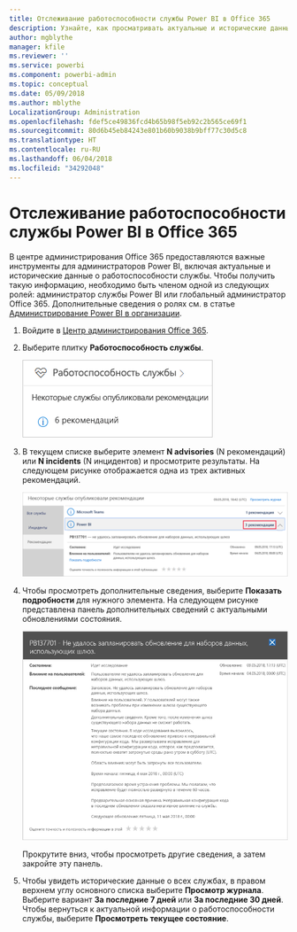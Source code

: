 ```yaml
---
title: Отслеживание работоспособности службы Power BI в Office 365
description: Узнайте, как просматривать актуальные и исторические данные о работоспособности службы в центре администрирования Office 365.
author: mgblythe
manager: kfile
ms.reviewer: ''
ms.service: powerbi
ms.component: powerbi-admin
ms.topic: conceptual
ms.date: 05/09/2018
ms.author: mblythe
LocalizationGroup: Administration
ms.openlocfilehash: fdef5ce49836fcd4b65b98f5eb92c2b565ce69f1
ms.sourcegitcommit: 80d6b45eb84243e801b60b9038b9bff77c30d5c8
ms.translationtype: HT
ms.contentlocale: ru-RU
ms.lasthandoff: 06/04/2018
ms.locfileid: "34292048"
---
```

# <a name="track-power-bi-service-health-in-office-365"></a>Отслеживание работоспособности службы Power BI в Office 365

В центре администрирования Office 365 предоставляются важные инструменты для администраторов Power BI, включая актуальные и исторические данные о работоспособности службы. Чтобы получить такую информацию, необходимо быть членом одной из следующих ролей: администратор службы Power BI или глобальный администратор Office 365. Дополнительные сведения о ролях см. в статье [Администрирование Power BI в организации](service-admin-administering-power-bi-in-your-organization.md#administrator-roles-related-to-power-bi).


1. Войдите в [Центр администрирования Office 365](https://portal.office.com/adminportal).

2. Выберите плитку **Работоспособность службы**.

    ![Плитка "Работоспособность службы"](media/service-admin-health/service-health-tile.png)

3. В текущем списке выберите элемент **N advisories** (N рекомендаций) или **N incidents** (N инцидентов) и просмотрите результаты. На следующем рисунке отображается одна из трех активных рекомендаций.

    ![Активные рекомендации](media/service-admin-health/active-advisories.png)

4. Чтобы просмотреть дополнительные сведения, выберите **Показать подробности** для нужного элемента. На следующем рисунке представлена панель дополнительных сведений с актуальными обновлениями состояния.

    ![Сведения о рекомендации](media/service-admin-health/advisory-details.png)

    Прокрутите вниз, чтобы просмотреть другие сведения, а затем закройте эту панель.

5. Чтобы увидеть исторические данные о всех службах, в правом верхнем углу основного списка выберите **Просмотр журнала**. Выберите вариант **За последние 7 дней** или **За последние 30 дней**. Чтобы вернуться к актуальной информации о работоспособности службы, выберите **Просмотреть текущее состояние**.